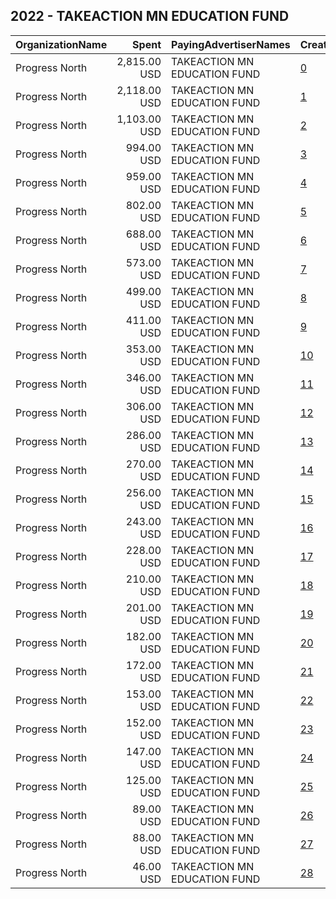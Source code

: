 ## 2022 - TAKEACTION MN EDUCATION FUND 
|OrganizationName|Spent|PayingAdvertiserNames|CreativeUrls|Impressions|Genders|AgeBrackets|CountryCodes|BillingAddresses|CandidateBallotInformation|
|:---|---:|:---|:---|---:|:---|:---|:---|:---|:---|
|Progress North|2,815.00 USD|TAKEACTION MN EDUCATION FUND|[0](https://www.snap.com/political-ads/asset/02209fb94df837ec91e3274f4747337d88051a3700f68be6871202308132dd54?mediaType=mp4)|230,533||18+|united states|"PO Box 1513,Superior,54880,US"|PN Endorsed Candidates|
|Progress North|2,118.00 USD|TAKEACTION MN EDUCATION FUND|[1](https://www.snap.com/political-ads/asset/beb7081e90be77e6516e347d40e4014b86007db8aae2d4ee7f96a4343aa8a1df?mediaType=png)|93,688||18+|united states|"PO Box 1513,Superior,54880,US"|Mandela Barnes|
|Progress North|1,103.00 USD|TAKEACTION MN EDUCATION FUND|[2](https://www.snap.com/political-ads/asset/5c3819eb3a02a46604c58a5df0f781b02e167a0e9fa5f7b46a65e394b1065f72?mediaType=png)|50,740||18+|united states|"PO Box 1513,Superior,54880,US"||
|Progress North|994.00 USD|TAKEACTION MN EDUCATION FUND|[3](https://www.snap.com/political-ads/asset/5b5b45ecc58ab57b568de401c277a2153bae044e7554af17edce9fa0a7378beb?mediaType=png)|63,068||18+|united states|"PO Box 1513,Superior,54880,US"||
|Progress North|959.00 USD|TAKEACTION MN EDUCATION FUND|[4](https://www.snap.com/political-ads/asset/88183449b4a70a9cff825266d0147818f4b71da53b1ae9bd63dcaa4caadca2de?mediaType=png)|54,685||18+|united states|"PO Box 1513,Superior,54880,US"|Kelly Westlund|
|Progress North|802.00 USD|TAKEACTION MN EDUCATION FUND|[5](https://www.snap.com/political-ads/asset/d5d29dc936b6d4b99344427503aa7be71a4163a945def03cddeea7868d17a31c?mediaType=jpeg)|50,750||18+|united states|"PO Box 1513,Superior,54880,US"|Mandela Barnes|
|Progress North|688.00 USD|TAKEACTION MN EDUCATION FUND|[6](https://www.snap.com/political-ads/asset/a5a3bf3c115504063dd6f0ea842f37ae9cd3621261faf50c450f836e30f4160d?mediaType=mp4)|35,942||18+|united states|"PO Box 1513,Superior,54880,US"|Progress North Visibility|
|Progress North|573.00 USD|TAKEACTION MN EDUCATION FUND|[7](https://www.snap.com/political-ads/asset/9b647c586e969f7b7ab522abeca52d8e8551b835dd12bf81b07f998182350d6c?mediaType=png)|29,507||18+|united states|"PO Box 1513,Superior,54880,US"||
|Progress North|499.00 USD|TAKEACTION MN EDUCATION FUND|[8](https://www.snap.com/political-ads/asset/c5ecc19740c6898d93a087830657c528e9493a71708b05bd4d7c6147c743c53c?mediaType=png)|24,209||18+|united states|"PO Box 1513,Superior,54880,US"||
|Progress North|411.00 USD|TAKEACTION MN EDUCATION FUND|[9](https://www.snap.com/political-ads/asset/8107b3849b6843c0497489d3db9086699ffcb1409843631988ba6ffd52bcae83?mediaType=jpeg)|28,183||18+|united states|"PO Box 1513,Superior,54880,US"||
|Progress North|353.00 USD|TAKEACTION MN EDUCATION FUND|[10](https://www.snap.com/political-ads/asset/f072cad16f7e172b02cd1db52f41c04c503b87c96dd001bd8dd31e4578dfb492?mediaType=png)|17,654||18+|united states|"PO Box 1513,Superior,54880,US"||
|Progress North|346.00 USD|TAKEACTION MN EDUCATION FUND|[11](https://www.snap.com/political-ads/asset/128c761ab7ccd93dcfb06d28fad9278b625f03416e8e954e05c4db5e0fda1361?mediaType=jpeg)|20,646||18+|united states|"PO Box 1513,Superior,54880,US"||
|Progress North|306.00 USD|TAKEACTION MN EDUCATION FUND|[12](https://www.snap.com/political-ads/asset/e07505a2c622ddcc2b3120b84b0d3ab1cc36b9fa001e5259f4edcb5cc7576247?mediaType=png)|16,498||18+|united states|"PO Box 1513,Superior,54880,US"||
|Progress North|286.00 USD|TAKEACTION MN EDUCATION FUND|[13](https://www.snap.com/political-ads/asset/b146d1311545d3c6f4811a3c67941ea8e1ddabcc9f2b07f2e020a2cfc36932e9?mediaType=png)|16,031||18+|united states|"PO Box 1513,Superior,54880,US"|Mandela Barnes|
|Progress North|270.00 USD|TAKEACTION MN EDUCATION FUND|[14](https://www.snap.com/political-ads/asset/0e96e19ab6ad4178d1b21e477768f57e4edd28fb769de01bb4ee5481e52c0dd0?mediaType=png)|13,245||18+|united states|"PO Box 1513,Superior,54880,US"||
|Progress North|256.00 USD|TAKEACTION MN EDUCATION FUND|[15](https://www.snap.com/political-ads/asset/5c3819eb3a02a46604c58a5df0f781b02e167a0e9fa5f7b46a65e394b1065f72?mediaType=png)|15,846||18+|united states|"PO Box 1513,Superior,54880,US"||
|Progress North|243.00 USD|TAKEACTION MN EDUCATION FUND|[16](https://www.snap.com/political-ads/asset/fc7f793645f7167d1e86e776fab01eacd93bee7f571ffe2eb6b20977ae31e048?mediaType=jpeg)|15,484||18+|united states|"PO Box 1513,Superior,54880,US"||
|Progress North|228.00 USD|TAKEACTION MN EDUCATION FUND|[17](https://www.snap.com/political-ads/asset/c5ecc19740c6898d93a087830657c528e9493a71708b05bd4d7c6147c743c53c?mediaType=png)|12,900||18+|united states|"PO Box 1513,Superior,54880,US"||
|Progress North|210.00 USD|TAKEACTION MN EDUCATION FUND|[18](https://www.snap.com/political-ads/asset/62e9beb537a19d48b027bf911e5bece22ebd305846ce1d0e47a95cc7d0dd8912?mediaType=png)|12,683||18+|united states|"PO Box 1513,Superior,54880,US"|Kelly Westlund|
|Progress North|201.00 USD|TAKEACTION MN EDUCATION FUND|[19](https://www.snap.com/political-ads/asset/5c3819eb3a02a46604c58a5df0f781b02e167a0e9fa5f7b46a65e394b1065f72?mediaType=png)|13,185||18+|united states|"PO Box 1513,Superior,54880,US"||
|Progress North|182.00 USD|TAKEACTION MN EDUCATION FUND|[20](https://www.snap.com/political-ads/asset/3532c0cf65dc5c7a46322ad63c5c1b04347ec7e42d4d82ac0a3e3f8e1f2e39c3?mediaType=png)|12,442||18+|united states|"PO Box 1513,Superior,54880,US"||
|Progress North|172.00 USD|TAKEACTION MN EDUCATION FUND|[21](https://www.snap.com/political-ads/asset/113b7b42337975c303435ebba7d826cc257c5cef7dbe795639a6b3a1f829baee?mediaType=png)|9,484||18+|united states|"PO Box 1513,Superior,54880,US"||
|Progress North|153.00 USD|TAKEACTION MN EDUCATION FUND|[22](https://www.snap.com/political-ads/asset/88183449b4a70a9cff825266d0147818f4b71da53b1ae9bd63dcaa4caadca2de?mediaType=png)|10,036||18+|united states|"PO Box 1513,Superior,54880,US"||
|Progress North|152.00 USD|TAKEACTION MN EDUCATION FUND|[23](https://www.snap.com/political-ads/asset/beb7081e90be77e6516e347d40e4014b86007db8aae2d4ee7f96a4343aa8a1df?mediaType=png)|11,021||18+|united states|"PO Box 1513,Superior,54880,US"||
|Progress North|147.00 USD|TAKEACTION MN EDUCATION FUND|[24](https://www.snap.com/political-ads/asset/bc910127d060df7bc8aaacc39f077f224ea75c9ac1be13e5354ba61ce7766c9a?mediaType=png)|7,959||18+|united states|"PO Box 1513,Superior,54880,US"||
|Progress North|125.00 USD|TAKEACTION MN EDUCATION FUND|[25](https://www.snap.com/political-ads/asset/5c873f75760af168f5bfe73436bde4d6cf2f74e87d7dd2316f80cb27fe5e0bc1?mediaType=png)|8,164||18+|united states|"PO Box 1513,Superior,54880,US"||
|Progress North|89.00 USD|TAKEACTION MN EDUCATION FUND|[26](https://www.snap.com/political-ads/asset/d10c40bd5a1e0662ee5638566a684d74126b62891050596e6eb22a2dc90d0318?mediaType=png)|6,242||18+|united states|"PO Box 1513,Superior,54880,US"||
|Progress North|88.00 USD|TAKEACTION MN EDUCATION FUND|[27](https://www.snap.com/political-ads/asset/c5ecc19740c6898d93a087830657c528e9493a71708b05bd4d7c6147c743c53c?mediaType=png)|6,047||18+|united states|"PO Box 1513,Superior,54880,US"||
|Progress North|46.00 USD|TAKEACTION MN EDUCATION FUND|[28](https://www.snap.com/political-ads/asset/88183449b4a70a9cff825266d0147818f4b71da53b1ae9bd63dcaa4caadca2de?mediaType=png)|3,484||18+|united states|"PO Box 1513,Superior,54880,US"||
